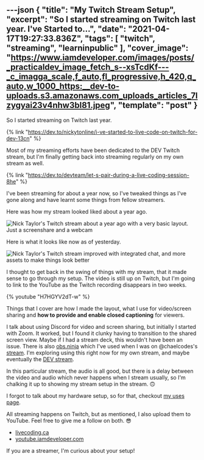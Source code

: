 ---json
{
  "title": "My Twitch Stream Setup",
  "excerpt": "So I started streaming on Twitch last year.                                         I've Started to...",
  "date": "2021-04-17T19:27:33.836Z",
  "tags": [
    "twitch",
    "streaming",
    "learninpublic"
  ],
  "cover_image": "https://www.iamdeveloper.com/images/posts/_practicaldev_image_fetch_s--xsTcdKf---_c_imagga_scale,f_auto,fl_progressive,h_420,q_auto,w_1000_https:__dev-to-uploads.s3.amazonaws.com_uploads_articles_7lzygyai23v4nhw3bl81.jpeg",
  "template": "post"
}
---

So I started streaming on Twitch last year.

{% link "https://dev.to/nickytonline/i-ve-started-to-live-code-on-twitch-for-dev-13cn" %}

Most of my streaming efforts have been dedicated to the DEV Twitch stream, but I'm finally getting back into streaming regularly on my own stream as well.

{% link "https://dev.to/devteam/let-s-pair-during-a-live-coding-session-8he" %}

I've been streaming for about a year now, so I've tweaked things as I've gone along and have learnt some things from fellow streamers.

Here was how my stream looked liked about a year ago.

![Nick Taylor's Twitch stream about a year ago with a very basic layout. Just a screenshare and a webcam](https://www.iamdeveloper.com/images/posts/_uploads_articles_nzgad8wb78yytjs0de3n.png)

Here is what it looks like now as of yesterday. 

![Nick Taylor's Twitch stream improved with integrated chat, and more assets to make things look better](https://www.iamdeveloper.com/images/posts/_uploads_articles_56s9mufap1oia35udov1.png)

I thought to get back in the swing of things with my stream, that it made sense to go through my setup. The video is still up on Twitch, but I'm going to link to the YouTube as the Twitch recording disappears in two weeks.

{% youtube "H7HGYV2dT-w" %}

Things that I cover are how I made the layout, what I use for video/screen sharing and **how to provide and enable closed captioning** for viewers.

I talk about using Discord for video and screen sharing, but initially I started with Zoom. It worked, but I found it clunky having to transition to the shared screen view. Maybe if I had a stream deck, this wouldn't have been an issue. There is also [obs.ninja](https://obs.ninja) which I've used when I was on @chaelcodes's [stream](https://www.twitch.tv/chaelcodes). I'm exploring using this right now for my own stream, and maybe eventually the [DEV stream](https://www.twitch.tv/thepracticaldev).

In this particular stream, the audio is all good, but there is a delay between the video and audio which never happens when I stream usually, so I'm chalking it up to showing my stream setup in the stream. 🙃

I forgot to talk about my hardware setup, so for that, checkout [my uses page](https://iamdeveloper.com/uses).

All streaming happens on Twitch, but as mentioned, I also upload them to YouTube. Feel free to give me a follow on both. 😎

* [livecoding.ca](https://livecoding.ca)
* [youtube.iamdeveloper.com](https://youtube.iamdeveloper.com)

If you are a streamer, I'm curious about your setup!
